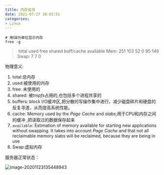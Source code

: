 ```yaml
---
title: 内存监测
date: 2021-07-27 10:03:51
categories:
- Linux
---
```

```shell
# 用GB为单位显示内存
free -g
```

>   ​                    total        used        free      shared  buff/cache   available
> Mem:            251         103          52           0          95         146
> Swap:             7           7           0

物理意义:

1. total:总内存
2. used:被使用的内存
3. free: 未使用的
4. shared: 被*tmpfs*占用的,也包括多个进程共享的
5. buffers: block I/O缓冲区,把分散的写操作集中进行，减少磁盘碎片和硬盘的反复寻道，从而提高系统性能。
6. cache: Memory used by the *Page Cache* and *slabs*;用于CPU和内存之间的缓冲 ,把读取过的数据保存起来
7. `available`: Estimation of memory available for starting new applications without swapping. It takes into account *Page Cache* and that not all reclaimable memory slabs will be reclaimed, because they are being in use
8. Swap:虚拟内存



服务器正常状态：

![image-20201123135448943](/imags/image-20201123135448943.png)
